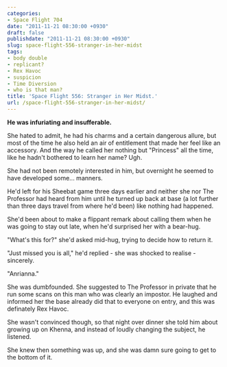 ```yaml
---
categories:
- Space Flight 704
date: "2011-11-21 08:30:00 +0930"
draft: false
publishdate: "2011-11-21 08:30:00 +0930"
slug: space-flight-556-stranger-in-her-midst
tags:
- body double
- replicant?
- Rex Havoc
- suspicion
- Time Diversion
- who is that man?
title: 'Space Flight 556: Stranger in Her Midst.'
url: /space-flight-556-stranger-in-her-midst/
---
```

**He was infuriating and insufferable.**

She hated to admit, he had his charms and a certain dangerous allure,
but most of the time he also held an air of entitlement that made her
feel like an accessory. And the way he called her nothing but "Princess"
all the time, like he hadn't bothered to learn her name? Ugh.

She had not been remotely interested in him, but overnight he seemed to
have developed some... manners.

He'd left for his Sheebat game three days earlier and neither she nor
The Professor had heard from him until he turned up back at base (a lot
further than three days travel from where he'd been) like nothing had
happened.

She'd been about to make a flippant remark about calling them when he
was going to stay out late, when he'd surprised her with a bear-hug.

"What's this for?" she'd asked mid-hug, trying to decide how to return
it.

"Just missed you is all," he'd replied - she was shocked to realise -
sincerely.

"Anrianna."

She was dumbfounded. She suggested to The Professor in private that he
run some scans on this man who was clearly an impostor. He laughed and
informed her the base already did that to everyone on entry, and this
was definately Rex Havoc.

She wasn't convinced though, so that night over dinner she told him
about growing up on Khenna, and instead of loudly changing the subject,
he listened.

She knew then something was up, and she was damn sure going to get to
the bottom of it.